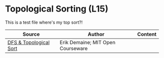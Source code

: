 # Topological Sorting (L15)
This is a test file where's my top sort?!





| Source                                                                | Author                            | Content |
| --------------------------------------------------------------------- | --------------------------------- | ------- |
| [DFS & Topological Sort](https://www.youtube.com/watch?v=AfSk24UTFS8) | Erik Demaine; MIT Open Courseware |         |
